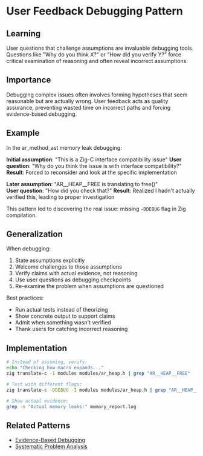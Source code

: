 # User Feedback Debugging Pattern

## Learning
User questions that challenge assumptions are invaluable debugging tools. Questions like "Why do you think X?" or "How did you verify Y?" force critical examination of reasoning and often reveal incorrect assumptions.

## Importance
Debugging complex issues often involves forming hypotheses that seem reasonable but are actually wrong. User feedback acts as quality assurance, preventing wasted time on incorrect paths and forcing evidence-based debugging.

## Example
In the ar_method_ast memory leak debugging:

**Initial assumption**: "This is a Zig-C interface compatibility issue"
**User question**: "Why do you think the issue is with interface compatibility?"
**Result**: Forced to reconsider and look at the specific implementation

**Later assumption**: "AR__HEAP__FREE is translating to free()"  
**User question**: "How did you check that?"
**Result**: Realized I hadn't actually verified this, leading to proper investigation

This pattern led to discovering the real issue: missing `-DDEBUG` flag in Zig compilation.

## Generalization
When debugging:
1. State assumptions explicitly
2. Welcome challenges to those assumptions
3. Verify claims with actual evidence, not reasoning
4. Use user questions as debugging checkpoints
5. Re-examine the problem when assumptions are questioned

Best practices:
- Run actual tests instead of theorizing
- Show concrete output to support claims
- Admit when something wasn't verified
- Thank users for catching incorrect reasoning

## Implementation
```bash
# Instead of assuming, verify:
echo "Checking how macro expands..."
zig translate-c -I modules modules/ar_heap.h | grep "AR__HEAP__FREE"

# Test with different flags:
zig translate-c -DDEBUG -I modules modules/ar_heap.h | grep "AR__HEAP__FREE"

# Show actual evidence:
grep -n "Actual memory leaks:" memory_report.log
```

## Related Patterns
- [Evidence-Based Debugging](kb/evidence-based-debugging.md)
- [Systematic Problem Analysis](kb/systematic-problem-analysis.md)
